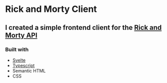 # Rick and Morty Client

## I created a simple frontend client for the [Rick and Morty API](https://rickandmortyapi.com/)

### Built with

- [Svelte](https://svelte.dev/)
- [Typescript](https://www.typescriptlang.org/)
- Semantic HTML
- CSS
